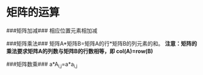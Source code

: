 矩阵的运算
===========

###矩阵加减###
相应位置元素相加减

###矩阵乘法###
矩阵A\*矩阵B=矩阵A的行\*矩阵B的列元素的和。
**注意：矩阵的乘法要求矩阵A的列数与矩阵B的行数相等，即 col(A)=row(B)**

###矩阵数乘###
a\*A<sub>i,j</sub>=a\*a<sub>i,j</sub>
